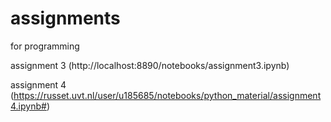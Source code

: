 # assignments
for programming

assignment 3 (http://localhost:8890/notebooks/assignment3.ipynb)

assignment 4 (https://russet.uvt.nl/user/u185685/notebooks/python_material/assignment4.ipynb#)


